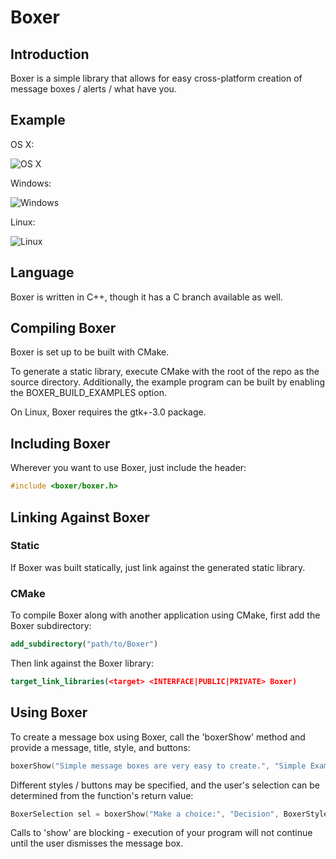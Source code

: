 # Boxer

## Introduction

Boxer is a simple library that allows for easy cross-platform creation of message boxes / alerts / what have you.

## Example

OS X:

![OS X](http://i.imgur.com/ZUFGdSn.png)

Windows:

![Windows](http://i.imgur.com/brVJJw9.png)

Linux:

![Linux](http://i.imgur.com/BmzzdsW.png)

## Language

Boxer is written in C++, though it has a C branch available as well.

## Compiling Boxer

Boxer is set up to be built with CMake.

To generate a static library, execute CMake with the root of the repo as the source directory. Additionally, the example program can be built by enabling the BOXER_BUILD_EXAMPLES option.

On Linux, Boxer requires the gtk+-3.0 package.

## Including Boxer

Wherever you want to use Boxer, just include the header:

```c++
#include <boxer/boxer.h>
```

## Linking Against Boxer

### Static

If Boxer was built statically, just link against the generated static library.

### CMake

To compile Boxer along with another application using CMake, first add the Boxer subdirectory:

```cmake
add_subdirectory("path/to/Boxer")
```

Then link against the Boxer library:

```cmake
target_link_libraries(<target> <INTERFACE|PUBLIC|PRIVATE> Boxer)
```

## Using Boxer

To create a message box using Boxer, call the 'boxerShow' method and provide a message, title, style, and buttons:

```c
boxerShow("Simple message boxes are very easy to create.", "Simple Example", kBoxerDefaultStyle, kBoxerDefaultButtons);
```

Different styles / buttons may be specified, and the user's selection can be determined from the function's return value:

```c
BoxerSelection sel = boxerShow("Make a choice:", "Decision", BoxerStyleWarning, BoxerButtonsYesNo);
```

Calls to 'show' are blocking - execution of your program will not continue until the user dismisses the message box.
